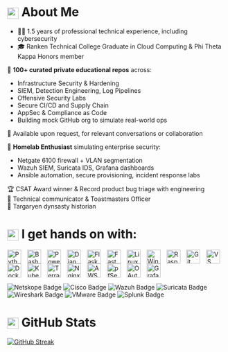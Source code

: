 # <img src="https://www.gstatic.com/android/keyboard/emojikitchen/20240530/u1f409/u1f409_u1f525.png?fbx" width="26" height="26" style="vertical-align: middle;" alt="red dragon"/> About Me

- 👷‍♂️ 1.5 years of professional technical experience, including cybersecurity 
- 🎓 Ranken Technical College Graduate in Cloud Computing & Phi Theta Kappa Honors member

🔐 **100+ curated private educational repos** across:
- Infrastructure Security & Hardening
- SIEM, Detection Engineering, Log Pipelines
- Offensive Security Labs
- Secure CI/CD and Supply Chain
- AppSec & Compliance as Code
- Building mock GitHub org to simulate real-world ops

📂 Available upon request, for relevant conversations or collaboration 

🧱 **Homelab Enthusiast** simulating enterprise security:
- Netgate 6100 firewall + VLAN segmentation
- Wazuh SIEM, Suricata IDS, Grafana dashboards
- Ansible automation, secure provisioning, incident response labs

🏆 CSAT Award winner & Record product bug triage with engineering  
🎤 Technical communicator & Toastmasters Officer  
📜 Targaryen dynsasty historian  

# <img src="https://www.gstatic.com/android/keyboard/emojikitchen/20240530/u1f4bb/u1f4bb_u1f30c.png?fbx" width="26" height="26" style="vertical-align: middle;" alt="magic laptop"/> I get hands on with: 

<p>
  <img src="https://cdn.jsdelivr.net/gh/devicons/devicon@latest/icons/python/python-original.svg" alt="Python Icon" height="32px" style="padding-right:10px; vertical-align: middle;" />
  <img src="https://cdn.jsdelivr.net/gh/devicons/devicon@latest/icons/bash/bash-original.svg" alt="Bash Icon" height="32px" style="padding-right:10px; vertical-align: middle;" />
  <img src="https://cdn.jsdelivr.net/gh/devicons/devicon@latest/icons/powershell/powershell-original.svg" alt="PowerShell Icon" height="32px" style="padding-right:10px; vertical-align: middle;" />
  <img src="https://cdn.jsdelivr.net/gh/devicons/devicon@latest/icons/django/django-plain.svg" alt="Django Icon" height="32px" style="padding-right:10px; vertical-align: middle;" />
  <img src="https://cdn.jsdelivr.net/gh/devicons/devicon@latest/icons/flask/flask-original.svg" alt="Flask Icon" height="32px" style="padding-right:10px; vertical-align: middle;" />
  <img src="https://cdn.jsdelivr.net/gh/devicons/devicon@latest/icons/fastapi/fastapi-original.svg" alt="FastAPI Icon" height="32px" style="padding-right:10px; vertical-align: middle;" />
  <img src="https://cdn.jsdelivr.net/gh/devicons/devicon@latest/icons/linux/linux-original.svg" alt="Linux Icon" height="32px" style="padding-right:10px; vertical-align: middle;" />
  <img src="https://cdn.jsdelivr.net/gh/devicons/devicon@latest/icons/windows11/windows11-original-wordmark.svg" alt="Windows 11 Icon" height="32px" style="padding-right:10px; vertical-align: middle;" />
  <img src="https://cdn.jsdelivr.net/gh/devicons/devicon@latest/icons/raspberrypi/raspberrypi-original.svg" alt="Raspberry Pi Icon" height="32px" style="padding-right:10px; vertical-align: middle;" />
  <img src="https://cdn.jsdelivr.net/gh/devicons/devicon@latest/icons/git/git-original.svg" alt="Git Icon" height="32px" style="padding-right:10px; vertical-align: middle;" />
  <img src="https://cdn.jsdelivr.net/gh/devicons/devicon@latest/icons/vscode/vscode-original.svg" alt="VS Code Icon" height="32px" style="padding-right:10px; vertical-align: middle;" />
  <img src="https://cdn.jsdelivr.net/gh/devicons/devicon@latest/icons/docker/docker-original-wordmark.svg" alt="Docker Icon" height="32px" style="padding-right:10px; vertical-align: middle;" />
  <img src="https://cdn.jsdelivr.net/gh/devicons/devicon@latest/icons/kubernetes/kubernetes-original.svg" alt="Kubernetes Icon" height="32px" style="padding-right:10px; vertical-align: middle;" />
  <img src="https://cdn.jsdelivr.net/gh/devicons/devicon@latest/icons/terraform/terraform-original.svg" alt="Terraform Icon" height="32px" style="padding-right:10px; vertical-align: middle;" />
  <img src="https://cdn.jsdelivr.net/gh/devicons/devicon@latest/icons/nginx/nginx-original.svg" alt="Nginx Icon" height="32px" style="padding-right:10px; vertical-align: middle;" />
  <img src="https://cdn.jsdelivr.net/gh/devicons/devicon@latest/icons/amazonwebservices/amazonwebservices-original-wordmark.svg" alt="AWS Icon" height="32px" style="padding-right:10px; vertical-align: middle;" />
  <img src="https://cdn.jsdelivr.net/gh/devicons/devicon@latest/icons/pfsense/pfsense-original.svg" alt="pfSense Icon" height="32px" style="padding-right:10px; vertical-align: middle;" />
  <img src="https://cdn.jsdelivr.net/gh/devicons/devicon@latest/icons/oauth/oauth-original.svg" alt="OAuth Icon" height="32px" style="padding-right:10px; vertical-align: middle;" />
  <img src="https://cdn.jsdelivr.net/gh/devicons/devicon@latest/icons/grafana/grafana-original-wordmark.svg" alt="Grafana Icon" height="32px" style="padding-right:10px; vertical-align: middle;" />
</p>

<img src="https://img.shields.io/badge/Netskope-SASE%20Firewall-orange?style=flat-square" alt="Netskope Badge" /> <img src="https://img.shields.io/badge/Cisco-Network%20Security-0c76e2?style=flat-square" alt="Cisco Badge" /> <img src="https://img.shields.io/badge/Wazuh-SIEM%20+%20XDR-005f99?style=flat-square" alt="Wazuh Badge" /> <img src="https://img.shields.io/badge/Suricata-Intrusion%20Detection-orange?style=flat-square" alt="Suricata Badge" /> <img src="https://img.shields.io/badge/Wireshark-Network%20Analyzer-0e6ba8?style=flat-square" alt="Wireshark Badge" /> <img src="https://img.shields.io/badge/VMware-Virtualization-607078?style=flat-square" alt="VMware Badge" /> <img src="https://img.shields.io/badge/Splunk-%20Monitoring-ffc0cb?style=flat-square" alt="Splunk Badge" />

# <img src="https://www.gstatic.com/android/keyboard/emojikitchen/20231113/u1f4a1/u1f4a1_u1f451.png?fbx" width="26" height="26" style="vertical-align: middle;" alt="visionary idea emoji"/> GitHub Stats
<a href="https://git.io/streak-stats"> <img src="https://streak-stats.demolab.com?user=wehr-to&theme=blood-dark&border_radius=5" alt="GitHub Streak" /></a> 

